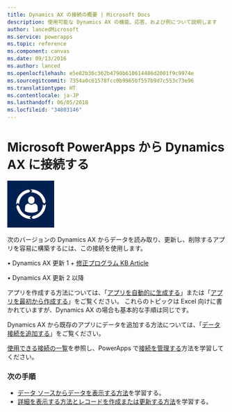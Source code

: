 ```yaml
---
title: Dynamics AX の接続の概要 | Microsoft Docs
description: 使用可能な Dynamics AX の機能、応答、および例について説明します
author: lancedMicrosoft
ms.service: powerapps
ms.topic: reference
ms.component: canvas
ms.date: 09/13/2016
ms.author: lanced
ms.openlocfilehash: e5e82b36c362b4790b610614486d2001f9c9974e
ms.sourcegitcommit: 7354a0c61578fcc0b9965bf557b9d7c553c73e96
ms.translationtype: HT
ms.contentlocale: ja-JP
ms.lasthandoff: 06/05/2018
ms.locfileid: "34803146"
---
```

# <a name="connect-from-microsoft-powerapps-to-dynamics-ax"></a>Microsoft PowerApps から Dynamics AX に接続する
![Dynamics AX Online](./media/connection-dynamicsax/dynamics-ax.png)

次のバージョンの Dynamics AX からデータを読み取り、更新し、削除するアプリを容易に構築するには、この接続を使用します。

•    Dynamics AX 更新 1 + [修正プログラム KB Article](https://fix.lcs.dynamics.com/Issue/Resolved?kb=3175021&bugId=3762232&qc=75f75fb7cb5de685683dafada9bdc618a7674bc4e299935b567a28ac02489b5c)

•    Dynamics AX 更新 2 以降

アプリを作成する方法については、「[アプリを自動的に生成する](../get-started-create-from-data.md)」または「[アプリを最初から作成する](../get-started-create-from-blank.md)」をご覧ください。 これらのトピックは Excel 向けに書かれていますが、Dynamics AX の場合も基本的な手順は同じです。

Dynamics AX から既存のアプリにデータを追加する方法については、「[データ接続を追加する](../add-data-connection.md)」をご覧ください。

[使用できる接続の一覧](../connections-list.md)を参照し、PowerApps で[接続を管理する](../add-manage-connections.md)方法を学習してください。

### <a name="next-steps"></a>次の手順
* [データ ソースからデータを表示する方法](../add-gallery.md)を学習する。
* [詳細を表示する方法とレコードを作成または更新する方法](../add-form.md)を学習する。

